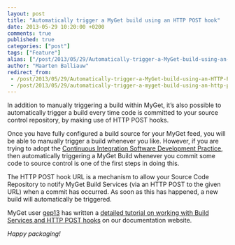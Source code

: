 ```yaml
---
layout: post
title: "Automatically trigger a MyGet build using an HTTP POST hook"
date: 2013-05-29 10:20:00 +0200
comments: true
published: true
categories: ["post"]
tags: ["Feature"]
alias: ["/post/2013/05/29/Automatically-trigger-a-MyGet-build-using-an-HTTP-POST-hook.aspx", "/post/2013/05/29/automatically-trigger-a-myget-build-using-an-http-post-hook.aspx"]
author: "Maarten Balliauw"
redirect_from:
 - /post/2013/05/29/Automatically-trigger-a-MyGet-build-using-an-HTTP-POST-hook.aspx.html
 - /post/2013/05/29/automatically-trigger-a-myget-build-using-an-http-post-hook.aspx.html
---
```


<p>In addition to manually triggering a build within MyGet, it&rsquo;s also possible to automatically trigger a build every time code is committed to your source control repository, by making use of HTTP POST hooks.</p>
<p>Once you have fully configured a build source for your MyGet feed, you will be able to manually trigger a build whenever you like. However, if you are trying to adopt the <a href="http://martinfowler.com/articles/continuousIntegration.html">Continuous Integration Software Development Practice</a>, then automatically triggering a MyGet Build whenever you commit some code to source control is one of the first steps in doing this.</p>
<p>The HTTP POST hook URL is a mechanism to allow your Source Code Repository to notify MyGet Build Services (via an HTTP POST to the given URL) when a commit has occurred. As soon as this has happened, a new build will automatically be triggered.</p>
<p>MyGet user <a href="http://www.twitter.com/gep13">gep13</a> has written a <a href="https://docs.myget.org/docs/how-to/auto-trigger-a-myget-build-using-an-http-post-hook-url">detailed tutorial on working with Build Services and HTTP POST hooks</a> on our documentation website.</p>
<p><em>Happy packaging!</em></p>

